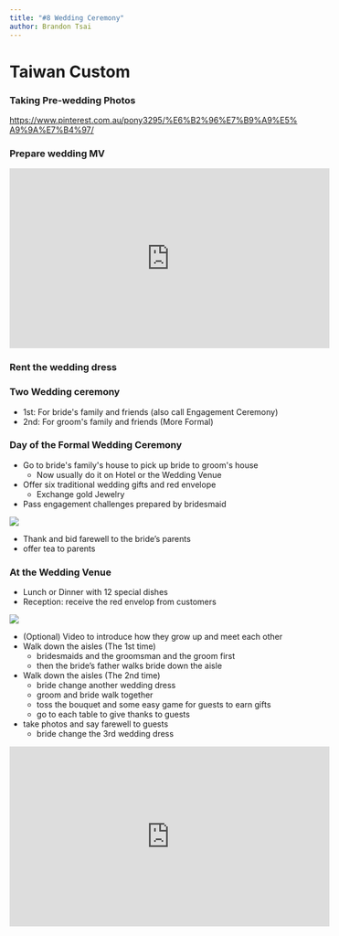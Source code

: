 ```yaml
---
title: "#8 Wedding Ceremony"
author: Brandon Tsai
---
```


Taiwan Custom
=====

### Taking Pre-wedding Photos

https://www.pinterest.com.au/pony3295/%E6%B2%96%E7%B9%A9%E5%A9%9A%E7%B4%97/


### Prepare wedding MV

<iframe width="560" height="315" src="https://www.youtube.com/embed/2DmVn0MR0ww" frameborder="0" allow="accelerometer; autoplay; clipboard-write; encrypted-media; gyroscope; picture-in-picture" allowfullscreen></iframe>


### Rent the wedding dress


### Two Wedding ceremony

- 1st: For bride's family and friends (also call Engagement Ceremony)
- 2nd: For groom's family and friends (More Formal)

### Day of the Formal Wedding Ceremony

- Go to bride's family's house to pick up bride to groom's house
  - Now usually do it on Hotel or the Wedding Venue
- Offer six traditional wedding gifts and red envelope
  - Exchange gold Jewelry
- Pass engagement challenges prepared by bridesmaid

![](https://www.taiwansam.com/wp-content/uploads/2017/02/31-2988-post/wedding-game.jpg)

- Thank and bid farewell to the bride’s parents
- offer tea to parents


### At the Wedding Venue

- Lunch or Dinner with 12 special dishes
- Reception: receive the red envelop from customers

![](https://pic.pimg.tw/easymarry1007/1359617849-3853878850.jpg)



- (Optional) Video to introduce how they grow up and meet each other
- Walk down the aisles (The 1st time)
  - bridesmaids and the groomsman and the groom first
  - then the bride’s father walks bride down the aisle
- Walk down the aisles (The 2nd time)
  - bride change another wedding dress
  - groom and bride walk together
  - toss the bouquet and some easy game for guests to earn gifts
  - go to each table to give thanks to guests
- take photos and say farewell to guests
  - bride change the 3rd wedding dress



<iframe width="560" height="315" src="https://www.youtube.com/embed/Q3U7_D4aBZg" frameborder="0" allow="accelerometer; autoplay; clipboard-write; encrypted-media; gyroscope; picture-in-picture" allowfullscreen></iframe>
